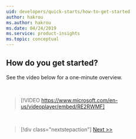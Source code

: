 ```yaml
---
uid: developers/quick-starts/how-to-get-started
author: hakrou
ms.author: hakrou
ms.date: 04/24/2019
ms.service: product-insights
ms.topic: conceptual
---
```


## <a id="how_start"></a>How do you get started? 

See the video below for a one-minute overview.

<br/>

> [!VIDEO https://www.microsoft.com/en-us/videoplayer/embed/RE2RWMF]

<br/>

> [!div class="nextstepaction"]
> [Next >>](1_view-signals.md)
